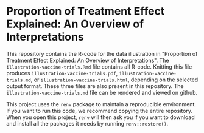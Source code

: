 # Proportion of Treatment Effect Explained: An Overview of Interpretations

This repository contains the R-code for the data illustration in "Proportion of
Treatment Effect Explained: An Overview of Interpretations". The
`illustration-vaccine-trials.Rmd` file contains all R-code. Knitting this file
produces `illustration-vaccine-trials.pdf`, `illustration-vaccine-trials.md`, or
`illustration-vaccine-trials.html`, depending on the selected output format.
These three files are also present in this repository. The
`illustration-vaccine-trials.md` file can be rendered and viewed on github.

This project uses the `renv` package to maintain a reproducible environment. If
you want to run this code, we recommend copying the entire repository. When you
open this project, `renv` will then ask you if you want to download and install
all the packages it needs by running `renv::restore()`.


